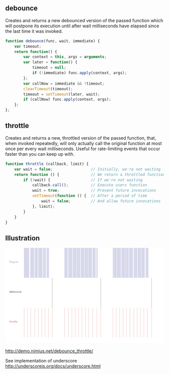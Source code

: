 ## debounce
Creates and returns a new debounced version of the passed function which will postpone its execution until after wait milliseconds have elapsed since the last time it was invoked.

```javascript
function debounce(func, wait, immediate) {
    var timeout;
    return function() {
        var context = this, args = arguments;
        var later = function() {
            timeout = null;
            if (!immediate) func.apply(context, args);
        };
        var callNow = immediate && !timeout;
        clearTimeout(timeout);
        timeout = setTimeout(later, wait);
        if (callNow) func.apply(context, args);
    };
};
```

## throttle
Creates and returns a new, throttled version of the passed function, that, when invoked repeatedly, will only actually call the original function at most once per every wait milliseconds. Useful for rate-limiting events that occur faster than you can keep up with.

```javascript
function throttle (callback, limit) {
    var wait = false;                 // Initially, we're not waiting
    return function () {              // We return a throttled function
        if (!wait) {                  // If we're not waiting
            callback.call();          // Execute users function
            wait = true;              // Prevent future invocations
            setTimeout(function () {  // After a period of time
                wait = false;         // And allow future invocations
            }, limit);
        }
    }
}
```
## Illustration
![Illustration](https://raw.githubusercontent.com/jiahanwang/javascript-notes/master/images/debounce-throttle.png)

http://demo.nimius.net/debounce_throttle/

See implementation of underscore
	http://underscorejs.org/docs/underscore.html
